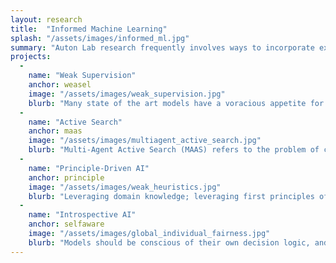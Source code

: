 ```yaml
---
layout: research
title:  "Informed Machine Learning"
splash: "/assets/images/informed_ml.jpg"
summary: "Auton Lab research frequently involves ways to incorporate expert knowledge into AI systems. We recognize that simply studying the data, model, and predictions is an unecessarily limiting perspective because these factors are informed by upstream conditions, knowledge, and design choices. Figuring out how to incorporate this upstream knowledge into AI systems represents a huge opportunity to guide AI to learning data-driven policy that also respects common sense norms. Work in this context ranges from research on how to effectively have experts label vast amounts of data, to incorporating feedback in active learning frameworks, to formal verification of model adherence to domain-specific constraints and design specifications. We take AI outside the cozy spot of data-driven approach. Standard AI relies primarily on what can be learned from data, however, data is just a limited projection of reality. Auton lab is working on multiple exciting avenues to make AI and ML smarter."
projects:
  - 
    name: "Weak Supervision"
    anchor: weasel
    image: "/assets/images/weak_supervision.jpg"
    blurb: "Many state of the art models have a voracious appetite for labeled data, which is hard to provide in contexts where subject matter experts are the only people capable of providing annotations. The weak supervision paradigm replaces labeling of individual data samples with the creation of labeling functions. Auton lab work expands this paradigm to increase the efficiency and flexibility of the data programming framework."
  -
    name: "Active Search"
    anchor: maas
    image: "/assets/images/multiagent_active_search.jpg"
    blurb: "Multi-Agent Active Search (MAAS) refers to the problem of coordinating a team of agents to actively search for a sparse set of targets in an unknown domain. MAAS applications include robotic search-and-rescue, gas-leak detection, military reconnaissance and disaster relief. Despite the recent interest in MAAS technologies, pilots often face significant coordination challenges, preventing the effective deployment of drones in the field. Consequently, Auton Lab focuses on developing algorithms and theory to help enable next generation MAAS applications."
  -
    name: "Principle-Driven AI"
    anchor: principle
    image: "/assets/images/weak_heuristics.jpg"
    blurb: "Leveraging domain knowledge; leveraging first principles of physics/chemistry/biology; leveraging common sense and demonstrating common sense. The utility of machine learning is that it will learn useful policies from data, however it is an open question of how to incorporate domain-specific constraints into the training process. Auton Lab works to help SMEs to codify their knowledge in a way that informs the model fitting process, including physics informed algorithms."
  -
    name: "Introspective AI"
    anchor: selfaware
    image: "/assets/images/global_individual_fairness.jpg"
    blurb: "Models should be conscious of their own decision logic, and able to admit what they can and cannot do. Through formal verification, we can provide formal guarantees whether a trained model exhibits fair decision making globally, whether a model exhibits robustness to imperceptible perturbations on input, and whether a model adheres to safety-paramount engineering constraints. In cases where these properties are violated, returning explicit environmental conditions that cause the violation lets the model admit when it can or cannot be trusted. This information may also help the model learn from its past mistakes, iteratively producing a model that better adheres to critical design specifications."
---
```



<!-- Notes


-->


  
